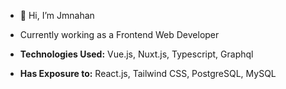 
- 👋 Hi, I’m Jmnahan

- Currently working as a Frontend Web Developer
-  **Technologies Used:** Vue.js, Nuxt.js, Typescript, Graphql
-  **Has Exposure to:** React.js, Tailwind CSS, PostgreSQL, MySQL
